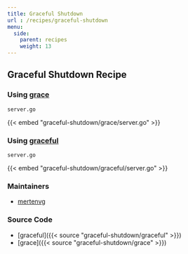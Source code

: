 ```yaml
---
title: Graceful Shutdown
url : /recipes/graceful-shutdown
menu:
  side:
    parent: recipes
    weight: 13
---
```


## Graceful Shutdown Recipe

### Using [grace](https://github.com/facebookgo/grace)

`server.go`

{{< embed "graceful-shutdown/grace/server.go" >}}

### Using [graceful](https://github.com/tylerb/graceful)

`server.go`

{{< embed "graceful-shutdown/graceful/server.go" >}}

### Maintainers

- [mertenvg](https://github.com/mertenvg)

### Source Code

- [graceful]({{< source "graceful-shutdown/graceful" >}})
- [grace]({{< source "graceful-shutdown/grace" >}})
